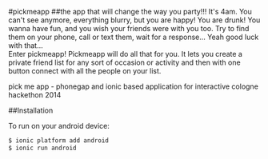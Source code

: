 #pickmeapp
##the app that will change the way you party!!!
It's 4am.  You can't see anymore, everything blurry, but you are happy!  You are drunk!  You wanna have fun, and you wish your friends were with you too.  Try to find them on your phone, call or text them, wait for a response...  Yeah good luck with that...  
Enter pickmeapp!  Pickmeapp will do all that for you.  It lets you create a private friend list for any sort of occasion or activity and then with one button connect with all the people on your list.

pick me app - phonegap and ionic based application for interactive cologne hackethon 2014

##Installation

To run on your android device:

```sh
$ ionic platform add android
$ ionic run android
```
